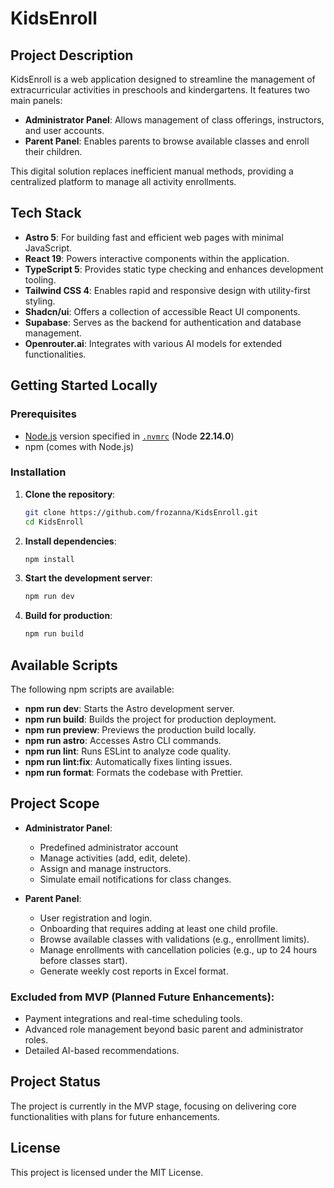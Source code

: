 # KidsEnroll

## Project Description

KidsEnroll is a web application designed to streamline the management of extracurricular activities in preschools and kindergartens. It features two main panels:

- **Administrator Panel**: Allows management of class offerings, instructors, and user accounts.
- **Parent Panel**: Enables parents to browse available classes and enroll their children.

This digital solution replaces inefficient manual methods, providing a centralized platform to manage all activity enrollments.

## Tech Stack

- **Astro 5**: For building fast and efficient web pages with minimal JavaScript.
- **React 19**: Powers interactive components within the application.
- **TypeScript 5**: Provides static type checking and enhances development tooling.
- **Tailwind CSS 4**: Enables rapid and responsive design with utility-first styling.
- **Shadcn/ui**: Offers a collection of accessible React UI components.
- **Supabase**: Serves as the backend for authentication and database management.
- **Openrouter.ai**: Integrates with various AI models for extended functionalities.

## Getting Started Locally

### Prerequisites

- [Node.js](https://nodejs.org/) version specified in [`.nvmrc`](.nvmrc) (Node **22.14.0**)
- npm (comes with Node.js)

### Installation

1. **Clone the repository**:
   ```sh
   git clone https://github.com/frozanna/KidsEnroll.git
   cd KidsEnroll
   ```
2. **Install dependencies**:
   ```sh
   npm install
   ```
3. **Start the development server**:
   ```sh
   npm run dev
   ```
4. **Build for production**:
   ```sh
   npm run build
   ```

## Available Scripts

The following npm scripts are available:

- **npm run dev**: Starts the Astro development server.
- **npm run build**: Builds the project for production deployment.
- **npm run preview**: Previews the production build locally.
- **npm run astro**: Accesses Astro CLI commands.
- **npm run lint**: Runs ESLint to analyze code quality.
- **npm run lint:fix**: Automatically fixes linting issues.
- **npm run format**: Formats the codebase with Prettier.

## Project Scope

- **Administrator Panel**:
  - Predefined administrator account
  - Manage activities (add, edit, delete).
  - Assign and manage instructors.
  - Simulate email notifications for class changes.

- **Parent Panel**:
  - User registration and login.
  - Onboarding that requires adding at least one child profile.
  - Browse available classes with validations (e.g., enrollment limits).
  - Manage enrollments with cancellation policies (e.g., up to 24 hours before classes start).
  - Generate weekly cost reports in Excel format.

### Excluded from MVP (Planned Future Enhancements):

- Payment integrations and real-time scheduling tools.
- Advanced role management beyond basic parent and administrator roles.
- Detailed AI-based recommendations.

## Project Status

The project is currently in the MVP stage, focusing on delivering core functionalities with plans for future enhancements.

## License

This project is licensed under the MIT License.

